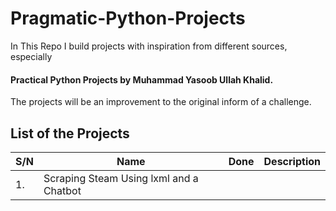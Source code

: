 # Pragmatic-Python-Projects

In This Repo I build projects with inspiration from different sources, especially

#### Practical Python Projects by Muhammad Yasoob Ullah Khalid.

The projects will be an improvement to the original inform of a challenge.

## List of the Projects

| S/N | Name                                    | Done | Description |
| --- | --------------------------------------- | ---- | ----------- |
| 1.  | Scraping Steam Using lxml and a Chatbot |      |             |

